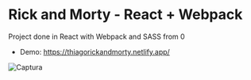 # Rick and Morty - React + Webpack
Project done in React with Webpack and SASS from 0
* Demo: https://thiagorickandmorty.netlify.app/

![Captura](https://user-images.githubusercontent.com/11033849/103331224-dce8da00-4a32-11eb-8e92-f8e7171901dc.PNG)